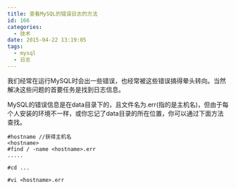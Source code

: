 ```yaml
---
title: 查看MySQL的错误日志的方法
id: 166
categories:
  - 技术
date: 2015-04-22 13:19:05
tags:
  - mysql
  - 日志
---
```


我们经常在运行MySQL时会出一些错误，也经常被这些错误搞得晕头转向。当然解决这些问题的首要任务是找到日志信息。

MySQL的错误信息是在data目录下的，且文件名为<hostname>.err(<hostname>指的是主机名)，但由于每个人安装的环境不一样，或你忘记了data目录的所在位置，你可以通过下面方法查找。

    #hostname //获得主机名 
    <hostname> 
    #find / -name <hostname>.err 
    ..... 

    #cd ... 

    #vi <hostname>.err
    
